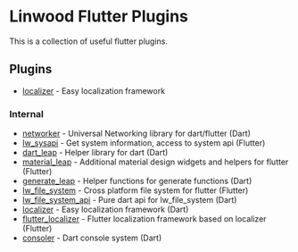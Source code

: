# Linwood Flutter Plugins

This is a collection of useful flutter plugins.

## Plugins

* [localizer](packages/localizer) - Easy localization framework

### Internal

* [networker](packages/networker) - Universal Networking library for dart/flutter (Dart)
* [lw_sysapi](packages/lw_sysapi) - Get system information, access to system api (Flutter)
* [dart_leap](packages/dart_leap) - Helper library for dart (Dart)
* [material_leap](packages/material_leap) - Additional material design widgets and helpers for flutter (Flutter)
* [generate_leap](packages/generate_leap) - Helper functions for generate functions (Dart)
* [lw_file_system](packages/lw_file_system) - Cross platform file system for flutter (Flutter)
* [lw_file_system_api](packages/lw_file_system_api) - Pure dart api for lw_file_system (Dart)
* [localizer](packages/localizer) - Easy localization framework (Dart)
* [flutter_localizer](packages/flutter_localizer) - Flutter localization framework based on localizer (Flutter)
* [consoler](packages/consoler) - Dart console system (Dart)
